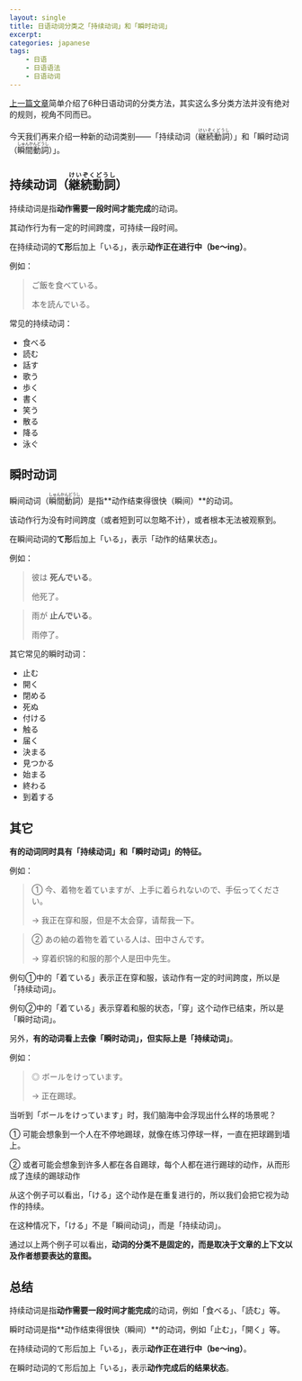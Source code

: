 ```yaml
---
layout: single
title: 日语动词分类之「持续动词」和「瞬时动词」
excerpt: 
categories: japanese
tags:
    - 日语
    - 日语语法
    - 日语动词
---
```


[上一篇文章](/japanese/japanese-verb-classification/)简单介绍了6种日语动词的分类方法，其实这么多分类方法并没有绝对的规则，视角不同而已。

今天我们再来介绍一种新的动词类别——「持续动词（<ruby>継続動詞<rt>けいぞくどうし</rt></ruby>）」和「瞬时动词（<ruby>瞬間動詞<rt>しゅんかんどうし</rt></ruby>）」。

## 持续动词（<ruby>継続動詞<rt>けいぞくどうし</rt></ruby>） 

持续动词是指**动作需要一段时间才能完成**的动词。

其动作行为有一定的时间跨度，可持续一段时间。

在持续动词的**て形**后加上「いる」，表示**动作正在进行中（be～ing）**。

例如：

> ご飯を食べている。
>
> 本を読んでいる。

常见的持续动词：

* 食べる
* 読む
* 話す
* 歌う
* 歩く
* 書く
* 笑う
* 散る
* 降る
* 泳ぐ

## 瞬时动词

瞬间动词（<ruby>瞬間動詞<rt>しゅんかんどうし</rt></ruby>）是指**动作结束得很快（瞬间）**的动词。

该动作行为没有时间跨度（或者短到可以忽略不计），或者根本无法被观察到。

在瞬间动词的**て形**后加上「いる」，表示「动作的结果状态」。

例如：

> 彼は **死んでいる**。
>
> 他死了。

> 雨が **止んでいる**。
>
> 雨停了。

其它常见的瞬时动词：

* 止む
* 開く
* 閉める
* 死ぬ
* 付ける
* 触る
* 届く
* 決まる
* 見つかる
* 始まる
* 終わる
* 到着する

## 其它

**有的动词同时具有「持续动词」和「瞬时动词」的特征。**

例如：

> ① 今、着物を着ていますが、上手に着られないので、手伝ってください。
>
> → 我正在穿和服，但是不太会穿，请帮我一下。

> ② あの紬の着物を着ている人は、田中さんです。
>
> → 穿着织锦的和服的那个人是田中先生。

例句①中的「着ている」表示正在穿和服，该动作有一定的时间跨度，所以是「持续动词」。

例句②中的「着ている」表示穿着和服的状态，「穿」这个动作已结束，所以是「瞬时动词」。

另外，**有的动词看上去像「瞬时动词」，但实际上是「持续动词」**。

例如：

> ◎ ボールをけっています。
>
> → 正在踢球。

当听到「ボールをけっています」时，我们脑海中会浮现出什么样的场景呢？

① 可能会想象到一个人在不停地踢球，就像在练习停球一样，一直在把球踢到墙上。

② 或者可能会想象到许多人都在各自踢球，每个人都在进行踢球的动作，从而形成了连续的踢球动作

从这个例子可以看出，「ける」这个动作是在重复进行的，所以我们会把它视为动作的持续。

在这种情况下，「ける」不是「瞬间动词」，而是「持续动词」。

通过以上两个例子可以看出，**动词的分类不是固定的，而是取决于文章的上下文以及作者想要表达的意图。**

## 总结

持续动词是指**动作需要一段时间才能完成**的动词，例如「食べる」、「読む」等。

瞬时动词是指**动作结束得很快（瞬间）**的动词，例如「止む」，「開く」等。

在持续动词的て形后加上「いる」，表示**动作正在进行中（be～ing）**。

在瞬时动词的て形后加上「いる」，表示**动作完成后的结果状态**。
